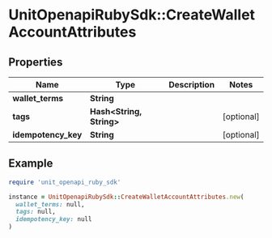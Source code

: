 # UnitOpenapiRubySdk::CreateWalletAccountAttributes

## Properties

| Name | Type | Description | Notes |
| ---- | ---- | ----------- | ----- |
| **wallet_terms** | **String** |  |  |
| **tags** | **Hash&lt;String, String&gt;** |  | [optional] |
| **idempotency_key** | **String** |  | [optional] |

## Example

```ruby
require 'unit_openapi_ruby_sdk'

instance = UnitOpenapiRubySdk::CreateWalletAccountAttributes.new(
  wallet_terms: null,
  tags: null,
  idempotency_key: null
)
```

